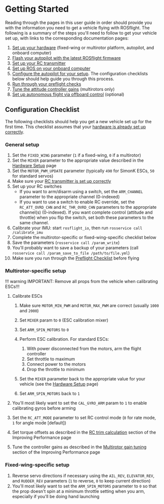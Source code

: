 # Getting Started

Reading through the pages in this user guide in order should provide you with the information you need to get a vehicle flying with ROSflight. The following is a summary of the steps you'll need to follow to get your vehicle set up, with links to the corresponding documentation pages:

  1. [Set up your hardware](/user-guide/hardware-setup) (fixed-wing or multirotor platform, autopilot, and onboard computer)
  1. [Flash your autopilot with the latest ROSflight firmware](/user-guide/autopilot-setup)
  1. [Set up your RC transmitter](/user-guide/rc-configuration)
  1. [Set up ROS on your onboard computer](/user-guide/ros-setup)
  1. [Configure the autopilot for your setup](/user-guide/parameter-configuration). The configuration checklists below should help guide you through this process.
  1. [Run through your preflight checks](/user-guide/preflight-checks)
  1. [Tune the attitude controller gains](/user-guide/performance) (multirotors only)
  1. [Set up autonomous flight via offboard control](/user-guide/autonomous-flight) (optional)

## Configuration Checklist

The following checklists should help you get a new vehicle set up for the first time. This checklist assumes that your [hardware is already set up correctly](/user-guide/hardware-setup).

### General setup
  1. Set the `FIXED_WING` parameter (`1` if a fixed-wing, `0` if a multirotor)
  1. Set the `MIXER` parameter to the appropriate value described in the [Hardware Setup](/user-guide/hardware-setup) page
  1. Set the `MOTOR_PWM_UPDATE` parameter (typically `490` for SimonK ESCs, `50` for standard servos)
  1. Make sure your [RC transmitter is set up correctly](/user-guide/rc-configuration)
  1. Set up your RC switches
      * If you want to arm/disarm using a switch, set the `ARM_CHANNEL` parameter to the appropriate channel (0-indexed)
      * If you want to use a switch to enable RC override, set the `RC_ATT_OVRD_CHN` and `RC_THR_OVRD_CHN` parameters to the appropriate channel(s) (0-indexed). If you want complete control (attitude and throttle) when you flip the switch, set both these parameters to the same channel.
  1. Calibrate your IMU: start `rosflight_io`, then run `rosservice call /calibrate_imu`
  1. Complete the multirotor-specific or fixed-wing-specific checklist below
  1. Save the parameters (`rosservice call /param_write`)
  1. You'll probably want to save a backup of your parameters (call `rosservice call /param_save_to_file /path/to/file.yml`)
  1. Make sure you run through the [Preflight Checklist](/user-guide/preflight-checks) before flying

### Multirotor-specific setup
!!! warning
    IMPORTANT: Remove all props from the vehicle when calibrating ESCs!!!

  1. Calibrate ESCs
      1. Make sure `MOTOR_MIN_PWM` and `MOTOR_MAX_PWM` are correct (usually `1000` and `2000`)
      1. Set `MIXER` param to `0` (ESC calibration mixer)
      1. Set `ARM_SPIN_MOTORS` to `0`
      1. Perform ESC calibration. For standard ESCs:

          1. With power disconnected from the motors, arm the flight controller
          1. Set throttle to maximum
          1. Connect power to the motors
          1. Drop the throttle to minimum

      1. Set the `MIXER` parameter back to the appropriate value for your vehicle (see the [Hardware Setup](http://127.0.0.1:8000/user-guide/hardware-setup/#motor-layouts) page)
      1. Set `ARM_SPIN_MOTORS` back to `1`

  1. You'll most likely want to set the `CAL_GYRO_ARM` param to `1` to enable calibrating gyros before arming
  1. Set the `RC_ATT_MODE` parameter to set RC control mode (`0` for rate mode, `1` for angle mode [default])
  1. Set torque offsets as described in the [RC trim calculation](http://127.0.0.1:8000/user-guide/performance/#rc-trim-calculation) section of the Improving Performance page
  1. Tune the controller gains as described in the [Multirotor gain tuning](http://127.0.0.1:8000/user-guide/performance/#multirotor-gain-tuning) section of the Improving Performance page

### Fixed-wing-specific setup
  1. Reverse servo directions if necessary using the `AIL_REV`, `ELEVATOR_REV`, and `RUDDER_REV` parameters (`1` to reverse, `0` to keep current direction)
  1. You'll most likely want to set the `ARM_SPIN_MOTORS` parameter to `0` so that the prop doesn't spin at a minimum throttle setting when you arm, especially if you'll be doing hand launching
